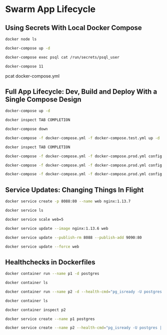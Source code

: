# Swarm App Lifecycle

## Using Secrets With Local Docker Compose

``` bash
docker node ls
```

``` bash
docker-compose up -d
```

``` bash
docker-compose exec psql cat /run/secrets/psql_user
```

``` bash
docker-compose 11
```

pcat docker-compose.yml

## Full App Lifecycle: Dev, Build and Deploy With a Single Compose Design

``` bash
docker-compose up -d
```

``` bash
docker inspect TAB COMPLETION
```

``` bash
docker-compose down
```

``` bash
docker-compose -f docker-compose.yml -f docker-compose.test.yml up -d
```

``` bash
docker inspect TAB COMPLETION
```

``` bash
docker-compose -f docker-compose.yml -f docker-compose.prod.yml config --help
```

``` bash
docker-compose -f docker-compose.yml -f docker-compose.prod.yml config
```

``` bash
docker-compose -f docker-compose.yml -f docker-compose.prod.yml config > output.yml
```

## Service Updates: Changing Things In Flight

``` bash
docker service create -p 8088:80 --name web nginx:1.13.7
```

``` bash
docker service ls
```

``` bash
docker service scale web=5
```

``` bash
docker service update --image nginx:1.13.6 web
```

``` bash
docker service update --publish-rm 8088 --publish-add 9090:80
```

``` bash
docker service update --force web
```

## Healthchecks in Dockerfiles

``` bash
docker container run --name p1 -d postgres
```

``` bash
docker container ls
```

``` bash
docker container run --name p2 -d --health-cmd="pg_isready -U postgres || exit 1" postgres
```

``` bash
docker container ls
```

``` bash
docker container inspect p2
```

``` bash
docker service create --name p1 postgres
```

``` bash
docker service create --name p2 --health-cmd="pg_isready -U postgres || exit 1" postgres
```
